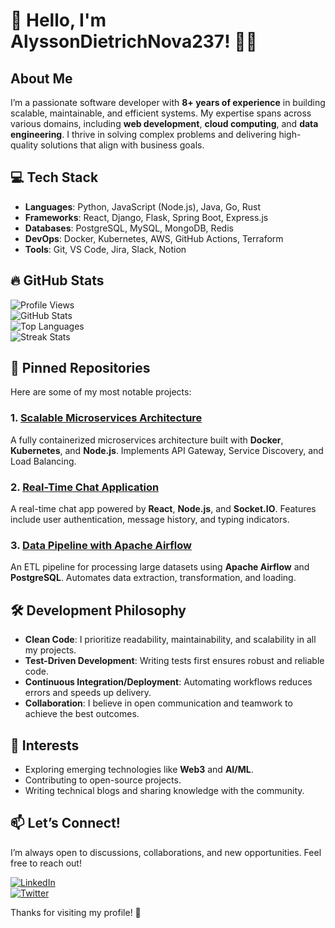 # 👋 Hello, I'm AlyssonDietrichNova237! 👨‍💻  

## About Me  
I’m a passionate software developer with **8+ years of experience** in building scalable, maintainable, and efficient systems. My expertise spans across various domains, including **web development**, **cloud computing**, and **data engineering**. I thrive in solving complex problems and delivering high-quality solutions that align with business goals.  

## 💻 Tech Stack  
- **Languages**: Python, JavaScript (Node.js), Java, Go, Rust  
- **Frameworks**: React, Django, Flask, Spring Boot, Express.js  
- **Databases**: PostgreSQL, MySQL, MongoDB, Redis  
- **DevOps**: Docker, Kubernetes, AWS, GitHub Actions, Terraform  
- **Tools**: Git, VS Code, Jira, Slack, Notion  

## 🔥 GitHub Stats  

![Profile Views](https://komarev.com/ghpvc/?username=alyssondietrichnova237&color=blue&label=PROFILE+VIEWS)  
![GitHub Stats](https://github-readme-stats.vercel.app/api?username=alyssondietrichnova237&show_icons=true&theme=radical)  
![Top Languages](https://github-readme-stats.vercel.app/api/top-langs/?username=alyssondietrichnova237&layout=compact&theme=radical)  
![Streak Stats](https://github-readme-streak-stats.herokuapp.com/?user=alyssondietrichnova237&theme=radical)  

## 🚀 Pinned Repositories  
Here are some of my most notable projects:  

### 1. [Scalable Microservices Architecture](https://github.com/alyssondietrichnova237/scalable-microservices)  
A fully containerized microservices architecture built with **Docker**, **Kubernetes**, and **Node.js**. Implements API Gateway, Service Discovery, and Load Balancing.  

### 2. [Real-Time Chat Application](https://github.com/alyssondietrichnova237/realtime-chat-app)  
A real-time chat app powered by **React**, **Node.js**, and **Socket.IO**. Features include user authentication, message history, and typing indicators.  

### 3. [Data Pipeline with Apache Airflow](https://github.com/alyssondietrichnova237/data-pipeline-airflow)  
An ETL pipeline for processing large datasets using **Apache Airflow** and **PostgreSQL**. Automates data extraction, transformation, and loading.  

## 🛠️ Development Philosophy  
- **Clean Code**: I prioritize readability, maintainability, and scalability in all my projects.  
- **Test-Driven Development**: Writing tests first ensures robust and reliable code.  
- **Continuous Integration/Deployment**: Automating workflows reduces errors and speeds up delivery.  
- **Collaboration**: I believe in open communication and teamwork to achieve the best outcomes.  

## 🌱 Interests  
- Exploring emerging technologies like **Web3** and **AI/ML**.  
- Contributing to open-source projects.  
- Writing technical blogs and sharing knowledge with the community.  

## 📫 Let’s Connect!  
I’m always open to discussions, collaborations, and new opportunities. Feel free to reach out!  

[![LinkedIn](https://img.shields.io/badge/LinkedIn-Connect-blue?style=flat&logo=linkedin)](https://www.linkedin.com/in/alyssondietrichnova237)  
[![Twitter](https://img.shields.io/badge/Twitter-Follow-blue?style=flat&logo=twitter)](https://twitter.com/alyssondietrichnova237)  

Thanks for visiting my profile! 🚀
